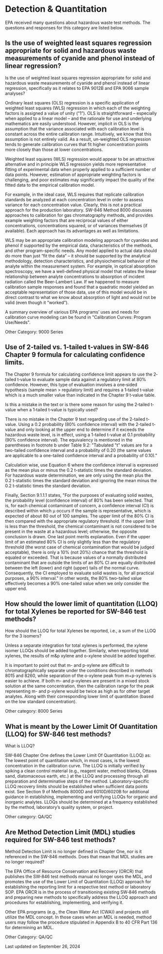 #  Detection & Quantitation

EPA received many questions about hazardous waste test methods. The questions and responses for this category are listed below.

## Is the use of weighted least squares regression appropriate for solid and hazardous waste measurements of cyanide and phenol instead of linear regression?

Is the use of weighted least squares regression appropriate for solid and hazardous waste measurements of cyanide and phenol instead of linear regression, specifically as it relates to EPA 9012B and EPA 9066 sample analyses?

Ordinary least squares (OLS) regression is a specific application of weighted least squares (WLS) regression in which each of the weighting factors is assigned a value of unity (“1”). OLS is straightforward – especially when applied to a linear model – and the rationale for use and underlying mathematics are easily understood. However, implicit in OLS is the assumption that the variance associated with each calibration level is constant across the entire calibration range. Intuitively, we know that this assumption is not entirely valid. As a result, un-weighted OLS regression tends to generate calibration curves that fit higher concentration points more closely than those at lower concentrations.

Weighted least squares (WLS) regression would appear to be an attractive alternative and in principle WLS regression yields more representative fitting of experimental data when properly applied to a sufficient number of data points. However, estimation of appropriate weighting factors is challenging, and poor estimates may significantly impact the quality of the fitted data to the empirical calibration model.

For example, in the ideal case, WLS requires that replicate calibration standards be analyzed at each concentration level in order to assess variance for each concentration value. Clearly, this is not a practical approach for the production laboratory. SW-846 Method 8000 discusses approaches to calibration for gas chromatography methods, and provides example weighting factors that are reciprocal values of either concentrations, concentrations squared, or of variances themselves (if available). Each approach has its advantages as well as limitations.

WLS may be an appropriate calibration modeling approach for cyanides and phenol if supported by the empirical data, characteristics of the methods, and other program-specific needs. Any model applied to actual data should do more than just “fit the data” – it should be supported by the analytical methodology, detection characteristics, and physiochemical behavior of the analyte within the measurement system. For example, in optical absorption spectroscopy, we have a well-defined physical model that relates the linear relationship between analyte concentrations to absorption of incident radiation called the Beer-Lambert Law. If we happened to measure calibration sample responses and found that a quadratic model yielded an acceptable representation of those data, use of this model would be in direct contrast to what we know about absorption of light and would not be valid (even though it “worked”).

A summary overview of various EPA programs’ uses and needs for calibration curve modeling can be found in "Calibration Curves: Program Use/Needs".

Other Category: 9000 Series

## Use of 2-tailed vs. 1-tailed t-values in SW-846 Chapter 9 formula for calculating confidence limits.

The Chapter 9 formula for calculating confidence limit appears to use the 2‐tailed t‐value to evaluate sample data against a regulatory limit at 80% confidence. However, this type of evaluation involves a one‐sided hypothesis (sample mean > regulatory limit) and requires a 1‐tailed t‐value which is a much smaller value than indicated in the Chapter 9 t‐value table.

Is this a mistake in the text or is there some reason for using the 2‐tailed t‐value when a 1‐tailed t‐value is typically used?

There is no mistake in the Chapter 9 text regarding use of the 2-tailed t-value. Using a 0.2 probability (80% confidence interval) with the 2-tailed t-value and only looking at the upper end to determine if it exceeds the hazardous waste level, is in effect, using a 1-tailed t-value at 0.1 probability (90% confidence interval). The equivalency is mentioned in the parentheses in footnote b under Table 9.2: "Tabulated "t" values are for a two-tailed confidence interval and a probability of 0.20 (the same values are applicable to a one-tailed confidence interval and a probability of 0.10)."

Calculation wise, use Equation 6 where the confidence interval is expressed as the mean plus or minus the 0.2 t-statistic times the standard deviation. For hazardous waste determination, we are only using the mean plus the 0.2 t-statistic times the standard deviation and ignoring the mean minus the 0.2 t-statistic times the standard deviation.

Finally, Section 9.1.1.1 states, "For the purposes of evaluating solid wastes, the probability level (confidence interval) of 80% has been selected. That is, for each chemical contaminant of concern, a confidence interval (CI) is described within which μ occurs if the sample is representative, which is expected of about 80 out of 100 samples. The upper limit of the 80% CI is then compared with the appropriate regulatory threshold. If the upper limit is less than the threshold, the chemical contaminant is not considered to be present in the waste at a hazardous level; otherwise, the opposite conclusion is drawn. One last point merits explanation. Even if the upper limit of an estimated 80% CI is only slightly less than the regulatory threshold (the worst case of chemical contamination that would be judged acceptable), there is only a 10% (not 20%) chance that the threshold is equaled or exceeded. That is because values of a normally distributed contaminant that are outside the limits of an 80% CI are equally distributed between the left (lower) and right (upper) tails of the normal curve. Consequently, the CI employed to evaluate solid wastes is, for all practical purposes, a 90% interval." In other words, the 80% two-tailed value effectively becomes a 90% one-tailed value when we only consider the upper end.

## How should the lower limit of quantitation (LLOQ) for total Xylenes be reported for SW-846 test methods?

How should the LLOQ for total Xylenes be reported, i.e., a sum of the LLOQ for the 3 isomers?

Unless a separate integration for total xylenes is performed, the xylene isomer LLOQs should be added together. Similarly, when reporting total xylenes, the results of m&p xylene and o-xylene should be added together.

It is important to point out that m- and p-xylene are difficult to chromatographically separate under the conditions described in methods 8015 and 8260, while separation of the o-xylene peak from m+p-xylenes is easier to achieve. If both m- and p-xylenes are present in a mixed stock solution at the same concentration, then the calibration range for the peak representing m- and p-xylene would be twice as high as for other target analytes. Along with their corresponding lower limit of quantitation (based on the low standard concentration).

Other category: 8000 Series

## What is meant by the Lower Limit Of Quantitation (LLOQ) for SW-846 test methods?

What is LLOQ?

SW-846 Chapter One defines the Lower Limit Of Quantitation (LLOQ) as: The lowest point of quantitation which, in most cases, is the lowest concentration in the calibration curve. The LLOQ is initially verified by spiking a clean control material (e.g., reagent water, method blanks, Ottawa sand, diatomaceous earth, etc.) at the LLOQ and processing through all preparation and determinative steps of the method. Laboratory-specific LLOQ recovery limits should be established when sufficient data points exist. See Section 9 of Methods 8000D and 6010D/6020B for additional guidance in establishing, implementing and verifying LLOQs for organic and inorganic analytes. LLOQs should be determined at a frequency established by the method, laboratory’s quality system, or project.

Other category: QA/QC

## Are Method Detection Limit (MDL) studies required for SW-846 test methods?

Method Detection Limit is no longer defined in Chapter One, nor is it referenced in the SW-846 methods. Does that mean that MDL studies are no longer required?

The EPA Office of Resource Conservation and Recovery (ORCR) that publishes the SW‐846 test methods manual no longer uses the MDL, and promotes the use of the Lower Limit of Quantitation (LLOQ) approach for establishing the reporting limit for a respective test method or laboratory SOP. EPA ORCR is in the process of transitioning existing SW‐846 methods and preparing new methods to specifically address the LLOQ approach and procedures for establishing, implementing, and verifying it.

Other EPA programs (e.g., the Clean Water Act (CWA)) and projects still utilize the MDL concept. In those cases when an MDL is needed, method users may follow the procedure stipulated in Appendix B to 40 CFR Part 136 for determining an MDL.

Other Category: QA/QC

Last updated on September 26, 2024